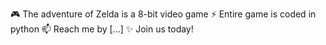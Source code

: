 🎮 The adventure of Zelda is a 8-bit video game
⚡ Entire game is coded in python
📫 Reach me by [...]
✨ Join us today!
